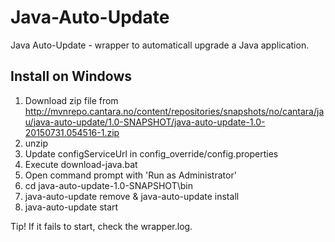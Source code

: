 # Java-Auto-Update
Java Auto-Update - wrapper to automaticall upgrade a Java application. 


## Install on Windows 

1. Download zip file from http://mvnrepo.cantara.no/content/repositories/snapshots/no/cantara/jau/java-auto-update/1.0-SNAPSHOT/java-auto-update-1.0-20150731.054516-1.zip 
2. unzip 
3. Update configServiceUrl in config_override/config.properties 
4. Execute download-java.bat
5. Open command prompt with 'Run as Administrator'
6. cd java-auto-update-1.0-SNAPSHOT\bin
7. java-auto-update remove & java-auto-update install
8. java-auto-update start

Tip! If it fails to start, check the wrapper.log.   